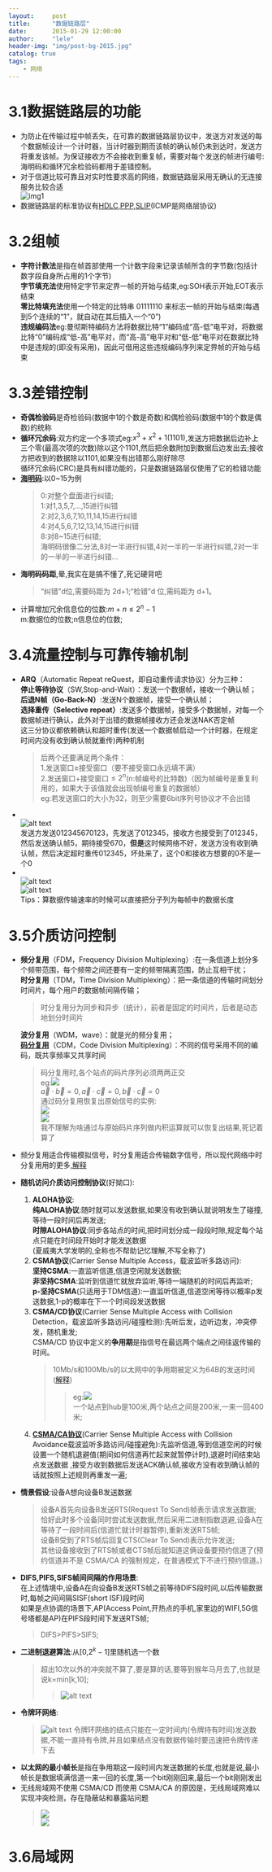 ```yaml
---
layout:     post
title:      "数据链路层"
date:       2015-01-29 12:00:00
author:     "lele"
header-img: "img/post-bg-2015.jpg"
catalog: true
tags:
    - 网络
---
```

# 3.1数据链路层的功能
- 为防止在传输过程中帧丢失，在可靠的数据链路层协议中，发送方对发送的每个数据帧设计一个计时器，当计时器到期而该帧的确认帧仍未到达时，发送方将重发该帧。为保证接收方不会接收到重复帧，需要对每个发送的帧进行编号:海明码和循环冗余检验码都用于差错控制。
- 对于信道比较可靠且对实时性要求高的网络，数据链路层采用无确认的无连接服务比较合适<br>![img1](../_resources/image.png)
- 数据链路层的标准协议有[HDLC,PPP,SLIP](https://www.doubao.com/thread/a3ab0b18fdb08)(ICMP是网络层协议)
# 3.2组帧
- **字符计数法**是指在帧首部使用一个计数字段来记录该帧所含的字节数(包括计数字段自身所占用的1个字节)<br>
**字节填充法**使用特定字节来定界一帧的开始与结束,eg:SOH表示开始,EOT表示结束<br>
**零比特填充法**使用一个特定的比特串 01111110 来标志一帧的开始与结束(每遇到5个连续的“1”，就自动在其后插入一个“0”)<br>
**违规编码法**eg:曼彻斯特编码方法将数据比特“1”编码成“高-低”电平对，将数据比特“0”编码成“低-高”电平对，而“高-高”电平对和“低-低”电平对在数据比特中是违规的(即没有采用)，因此可借用这些违规编码序列来定界帧的开始与结束
# 3.3差错控制
- **奇偶检验码**是奇检验码(数据中1的个数是奇数)和偶检验码(数据中1的个数是偶数)的统称
- **循环冗余码**:双方约定一个多项式eg:$x^{3}+x^{2}+1(1101)$,发送方把数据后边补上三个零(最高次项的次数)除以这个1101,然后把余数附加到数据后边发出去;接收方把收到的数据除以1101,如果没有出错那么刚好除尽<br>循环冗余码(CRC)是具有纠错功能的，只是数据链路层仅使用了它的检错功能
- [**海明码**](https://www.bilibili.com/video/BV1GF411V7sC?vd_source=c6d2d8c637bc4cf341d83587cc4b4b54):以0~15为例<br>
  >0:对整个盘面进行纠错;<br>
    1:对1,3,5,7,...,15进行纠错<br>
    2:对2,3,6,7,10,11,14,15进行纠错<br>
    4:对4,5,6,7,12,13,14,15进行纠错<br>
    8:对8~15进行纠错;<br>
  >海明码很像二分法,8对一半进行纠错,4对一半的一半进行纠错,2对一半的一半的一半进行纠错...
- **海明码码距**,晕,我实在是搞不懂了,死记硬背吧
  >“纠错”d位,需要码距为 2d+1;“检错”d 位,需码距为 d+1。
- 计算增加冗余信息位的位数:$m+n\le2^{n}-1$<br>
  m:数据位的位数;n信息位的位数;
# 3.4流量控制与可靠传输机制
- **ARQ**（Automatic Repeat reQuest，即自动重传请求协议）分为三种：<br>**停止等待协议**（SW,Stop-and-Wait）：发送一个数据帧，接收一个确认帧；<br>**后退N帧（Go-Back-N）**:发送N个数据帧，接受一个确认帧；<br>**选择重传（Selective repeat）**:发送多个数据帧，接受多个数据帧，对每一个数据帧进行确认，此外对于出错的数据帧接收方还会发送NAK否定帧<br>这三分协议都依赖确认和超时重传(发送一个数据帧启动一个计时器，在规定时间内没有收到确认帧就重传)两种机制<br>
  >后两个还要满足两个条件：<br>
  >1.发送窗口$\ge$接受窗口（要不接受窗口永远填不满）<br>2.发送窗口+接受窗口$\le2^{n}$(n:帧编号的比特数)（因为帧编号是重复利用的，如果大于该值就会出现帧编号重复的数据帧）<br>eg:若发送窗口的大小为32，则至少需要6bit序列号协议才不会出错
- <br>![alt text](../_resources/image%20copy.png)<br>发送方发送012345670123，先发送了012345，接收方也接受到了012345，然后发送确认帧5，期待接受670，**但是**这时候网络不好，发送方没有收到确认帧，然后决定超时重传012345，坏处来了，这个0和接收方想要的0不是一个0
- <br>![alt text](../_resources/Snipaste_2024-11-16_10-06-05.png)<br>![alt text](../_resources/Snipaste_2024-11-16_10-10-21.png)<br>Tips：算数据传输速率的时候可以直接把分子列为每帧中的数据长度
# 3.5介质访问控制
- **频分复用**（FDM，Frequency Division Multiplexing）:在一条信道上划分多个频带范围，每个频带之间还要有一定的频带隔离范围，防止互相干扰；<br>
 **时分复用**（TDM，Time Division Multiplexing）：把一条信道的传输时间划分时间片，每个用户的数据帧间隔传输；<br>
  >时分复用分为同步和异步（统计），前者是固定的时间片，后者是动态地划分时间片
  
  **波分复用**（WDM，wave）：就是光的频分复用；<br>
  **[码分复用](https://www.doubao.com/thread/aea6220d302be)**（CDM，Code Division Multiplexing）：不同的信号采用不同的编码，既共享频率又共享时间
  >码分复用时,各个站点的码片序列必须两两正交<br>eg:![](../_resources/Snipaste_2024-11-18_16-34-41.png)<br>$\vec{a}\cdot\vec{b}=0,\vec{a}\cdot\vec{c}=0,\vec{b}\cdot\vec{c}=0$<br>
  通过码分复用恢复出原始信号的实例:<br>![](../_resources/Snipaste_2024-11-18_16-47-14.png)<br>![](../_resources/Snipaste_2024-11-18_16-49-02.png)<br>我不理解为啥通过与原始码片序列做内积运算就可以恢复出结果,死记着算了
- 频分复用适合传输模拟信号，时分复用适合传输数字信号，所以现代网络中时分复用用的更多,[解释](https://www.doubao.com/thread/aafb5e5ce67d8)
- **随机访问介质访问控制协议**(好拗口):<br>
  1. **ALOHA协议**:<br>
   **纯ALOHA协议**:随时就可以发送数据,如果没有收到确认就说明发生了碰撞,等待一段时间后再发送;<br>
   **时隙ALOHA协议**:同步各站点的时间,把时间划分成一段段时隙,规定每个站点只能在时间段开始时才能发送数据<br>(夏威夷大学发明的,全称也不帮助记忆理解,不写全称了)<br>
  2. **CSMA协议**(Carrier Sense Multiple Access，载波监听多路访问):<br>
   **坚持CSMA**:一直监听信道,信道空闲就发送数据;<br>
   **非坚持CSMA**:监听到信道忙就放弃监听,等待一端随机的时间后再监听;<br>
   **p-坚持CSMA**(只适用于TDM信道):一直监听信道,信道空闲等待以概率p发送数据,1-p的概率在下一个时间段发送数据<br>
  3. **CSMA/CD协议**(Carrier Sense Multiple Access with Collision Detection，载波监听多路访问/碰撞检测):先听后发，边听边发，冲突停发，随机重发;<br>CSMA/CD 协议中定义的**争用期**是指信号在最远两个端点之间往返传输的时间。
     >10Mb/s和100Mb/s的以太网中的争用期被定义为64B的发送时间([解释](https://www.doubao.com/thread/ab717a81b1383))
     >>eg:![](../_resources/Snipaste_2024-11-18_16-15-37.png)<br>一个站点到hub是100米,两个站点之间是200米,一来一回400米;
  4. [**CSMA/CA协议**](https://www.doubao.com/thread/a750759450bf3)(Carrier Sense Multiple Access with Collision Avoidance载波监听多路访问/碰撞避免):先监听信道,等到信道空闲的时候设置一个随机退避值(期间如何信道再忙起来就暂停计时),退避时间结束站点发送数据 ,接受方收到数据后发送ACK确认帧,接收方没有收到确认帧的话就按照上述规则再重发一遍;
- **情景假设**:设备A想向设备B发送数据<br>
  >设备A首先向设备B发送RTS(Request To Send)帧表示请求发送数据;<br>
  恰好此时多个设备同时尝试发送数据,然后采用二进制指数退避,设备A在等待了一段时间后(信道忙就计时器暂停),重新发送RTS帧;<br>
  设备B受到了RTS帧后回复CTS(Clear To Send)表示允许发送;<br>
其他设备接收到了RTS帧或者CTS帧后就知道这俩设备要预约信道了(预约信道并不是 CSMA/CA 的强制规定，在普通模式下不进行预约信道。)
>
- **DIFS,PIFS,SIFS帧间间隔的作用场景**:<br>
  在上述情境中,设备A在向设备B发送RTS帧之前等待DIFS段时间,以后传输数据时,每帧之间间隔SISF(short ISF)段时间<br>
  如果是点协调的场景下,AP(Access Point,开热点的手机,家里边的WIFI,5G信号塔都是AP)在PIFS段时间下发送RTS帧;
  >DIFS>PIFS>SIFS;
- **二进制退避算法**:从[0,$2^{k}-1$]里随机选一个数
  >超出10次以外的冲突就不算了,要是算的话,要等到猴年马月去了,也就是说k=min[k,10];
  >>![alt text](../_resources/Snipaste_2024-11-18_09-25-19.png)
- **令牌环网络**:<br>
  >![alt text](../_resources/Snipaste_2024-11-18_09-01-37.png)
  令牌环网络的结点只能在一定时间内(令牌持有时间)发送数据,不能一直持有令牌,并且如果结点没有数据传输时要迅速把令牌传递下去
- **以太网的最小帧长**是指在争用期这一段时间内发送数据的长度,也就是说,最小帧长是数据填满信道一来一回的长度,第一个bit刚刚回来,最后一个bit刚刚发出
- 无线局域网不使用 CSMA/CD 而使用 CSMA/CA 的原因是，无线局域网难以实现冲突检测，存在隐蔽站和暴露站问题<br>
  >![](../_resources/Snipaste_2024-11-18_16-21-50.png)<br>![](../_resources/Snipaste_2024-11-18_16-22-09.png)
# 3.6局域网


